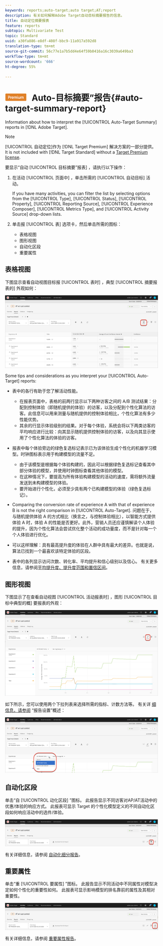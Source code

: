 ```yaml
---
keywords: reports;auto-target;auto target;AT;report
description: 有关如何解释Adobe Target自动目标摘要报告的信息。
title: 自动定位摘要报表
feature: reports
subtopic: Multivariate Test
topic: Standard
uuid: a30fa886-e8df-408f-bbc9-11a917a592d8
translation-type: tm+mt
source-git-commit: 56c77e1a7b5dd4e64f59b0416a16c3039a649ba3
workflow-type: tm+mt
source-wordcount: '666'
ht-degree: 55%

---
```



# ![“ PREMIUM](/help/assets/premium.png) Auto-目标摘要”报告{#auto-target-summary-report}

Information about how to interpret the [!UICONTROL Auto-Target Summary] reports in [!DNL Adobe Target].

>[!NOTE]
>
>[!UICONTROL 自动定位]作为 [!DNL Target Premium] 解决方案的一部分提供。It is not included with [!DNL Target Standard] without a [Target Premium license](/help/c-intro/intro.md#premium).

要显示“自动 [!UICONTROL 目标摘要”报表] ，请执行以下操作：

1. 在活动 [!UICONTROL 页面中] ，单击所需的 [!UICONTROL 自动目标] 活动。

   If you have many activities, you can filter the list by selecting options from the [!UICONTROL Type], [!UICONTROL Status], [!UICONTROL Property], [!UICONTROL Reporting Source], [!UICONTROL Experience Composer], [!UICONTROL Metrics Type], and [!UICONTROL Activity Source] drop-down lists.

1. 单击报 [!UICONTROL 表] 选项卡，然后单击所需的图标：

   * 表格视图
   * 图形视图
   * 自动化区段
   * 重要属性

## 表格视图

下图显示查看自动视图目标报 [!UICONTROL 表时] ，典型 [!UICONTROL 摘要报表的] 外观如何：

![自动目标表视图报告](/help/c-reports/assets/at-table-view.png)

Some tips and considerations as you interpret your [!UICONTROL Auto-Target] reports:

* 表中的各行有助于您了解活动性能。

   * 在报表页面中，表格的前两行显示以下两种访客之间的 A/B 测试结果：分配到控制体验（即随机提供的体验）的访客，以及分配到个性化算法的访客。此信息可以用来测量与随机提供的控制体验相比，个性化算法有多少性能优势。
   * 其余的行显示体验级别的结果。对于每个体验，系统会将以下两类访客的平均响应进行比较：向其显示随机提供控制体验的访客，以及向其显示使用了个性化算法的体验的访客。

* 报表中每个体验旁边的绿色复选标记表示已为该体验生成个性化的机器学习模型。时钟图标表示用于构建模型的流量不足。

   * 由于该模型是根据每个体验构建的，因此可以根据绿色复选标记查看其中部分体验的模型，并使用时钟图标查看其他体验的模型。
   * 在这种情况下，要提高为所有体验构建模型的活动的速度，需将额外流量发送到未构建模型的体验。
   * 要开始进行个性化，必须至少具有两个已构建模型的体验（绿色复选标记）。

* Comparing the conversion rate of experience A with that of experience B is not the right comparison in [!UICONTROL Auto-Target]. 问题在于，与随机提供体验 A 的方式相比（换言之，与控制体验相比），以智能方式提供体验 A 时，体验 A 的性能是否更好。此外，营销人员还应谨慎解读个人体验的提升，因为个性化算法会尝试优化整个活动的成功量度，而不是针对每一个个人体验进行优化。
* 可以这样理解：具有最高提升度的体验在人群中具有最大的差异。也就是说，算法已找到一个最喜欢该特定体验的区段。
* 表中的各列显示访问次数、转化率、平均提升和信心级别以及信心。 有关更多信息，请参阅[平均提升度、提升度范围和置信区间](/help/c-reports/c-report-settings/average-lift-bounds-and-confidence-interval.md)。

## 图形视图

下图显示了在查看自动视图 [!UICONTROL 活动报表时] ，图形 [!UICONTROL 目标中典型的概] 要报表的外观：

![自动目标图视图报告](/help/c-reports/assets/at-graph-view.png)

如下所示，您可以使用两个下拉列表来选择所需的指标、计数方法等。 有关详 [细信息，请参阅](/help/c-reports/c-report-settings/report-settings.md) “报告设置”概述：

![自动目标图视图报告](/help/c-reports/assets/at-graph-view-2.png)

## 自动化区段

单击“自 [!UICONTROL 动化区段] ”图标。 此报告显示不同访客对AP/AT活动中的优惠/体验的响应方式。 此报表可显示 Target 的个性化模型定义的不同自动化区段如何响应活动中的选件/体验。

![自动细分图标](/help/c-reports/assets/icon-automated-sements.png)

有关详细信息，请参阅 [自动化细分报告](/help/c-reports/c-personalization-insights-reports/automated-segments-report.md)。

## 重要属性

单击“重 [!UICONTROL 要属性] ”图标。 此报告显示不同活动中不同属性对模型决定如何个性化的重要性如何。 此报表可显示影响模型的排名靠前的属性及其相对重要性。

![重要属性图标](/help/c-reports/assets/icon-important-attributes.png)

有关详细信息，请参阅 [重要属性报告](/help/c-reports/c-personalization-insights-reports/important-attributes-report.md)。
